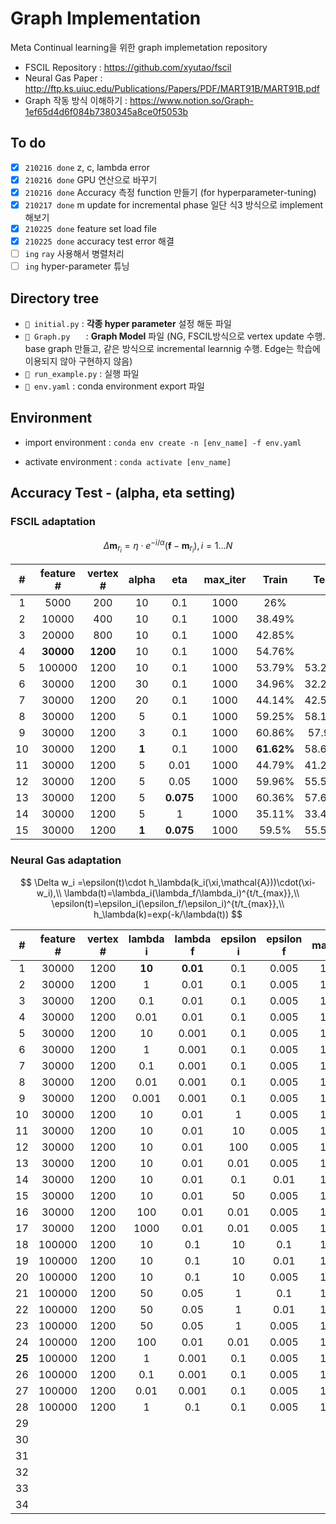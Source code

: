 # Graph Implementation

Meta Continual learning을 위한 graph implemetation repository

- FSCIL Repository : https://github.com/xyutao/fscil
- Neural Gas Paper : http://ftp.ks.uiuc.edu/Publications/Papers/PDF/MART91B/MART91B.pdf
- Graph 작동 방식 이해하기 : https://www.notion.so/Graph-1ef65d4d6f084b7380345a8ce0f5053b



## To do

- [x] `210216 done` z, c, lambda error 
- [x] `210216 done` GPU 연산으로 바꾸기  
- [x] `210216 done` Accuracy 측정 function 만들기 (for hyperparameter-tuning)
- [x] `210217 done` m update for incremental phase 일단 식3 방식으로 implement 해보기
- [x] `210225 done`  feature set load file 
- [x] `210225 done` accuracy test error 해결
- [ ] `ing` `ray` 사용해서 병렬처리
- [ ] `ing` hyper-parameter 튜닝

## Directory tree

- `📄 initial.py` :  **각종 hyper parameter** 설정 해둔 파일
- `📄 Graph.py   ` :  **Graph Model** 파일 (NG, FSCIL방식으로 vertex update 수행. base graph 만들고, 같은 방식으로 incremental learnnig 수행. Edge는 학습에 이용되지 않아 구현하지 않음)
- `📄 run_example.py` : 실행 파일
- `📄 env.yaml` : conda environment export 파일



## Environment 

- import environment : `conda env create -n [env_name] -f env.yaml`

- activate environment : `conda activate [env_name]`



## Accuracy Test - (alpha, eta setting)

### FSCIL adaptation

$$
\Delta{\mathbf{m}}_{r_i} = \eta\cdot e^{-i/\alpha}(\mathbf{f}-\mathbf{m}_{r_i}), i=1\dots N
$$

|  #   | feature # | vertex # | alpha |    eta    | max_iter |   Train    |  Test  |
| :--: | :-------: | :------: | :---: | :-------: | :------: | :--------: | :----: |
|  1   |   5000    |   200    |  10   |    0.1    |   1000   |    26%     |        |
|  2   |   10000   |   400    |  10   |    0.1    |   1000   |   38.49%   |        |
|  3   |   20000   |   800    |  10   |    0.1    |   1000   |   42.85%   |        |
|  4   | **30000** | **1200** |  10   |    0.1    |   1000   |   54.76%   |        |
|  5   |  100000   |   1200   |  10   |    0.1    |   1000   |   53.79%   | 53.23% |
|  6   |   30000   |   1200   |  30   |    0.1    |   1000   |   34.96%   | 32.27% |
|  7   |   30000   |   1200   |  20   |    0.1    |   1000   |   44.14%   | 42.53% |
|  8   |   30000   |   1200   |   5   |    0.1    |   1000   |   59.25%   | 58.13% |
|  9   |   30000   |   1200   |   3   |    0.1    |   1000   |   60.86%   | 57.9%  |
|  10  |   30000   |   1200   | **1** |    0.1    |   1000   | **61.62%** | 58.67% |
|  11  |   30000   |   1200   |   5   |   0.01    |   1000   |   44.79%   | 41.27% |
|  12  |   30000   |   1200   |   5   |   0.05    |   1000   |   59.96%   | 55.53% |
|  13  |   30000   |   1200   |   5   | **0.075** |   1000   |   60.36%   | 57.63% |
|  14  |   30000   |   1200   |   5   |     1     |   1000   |   35.11%   | 33.43% |
|  15  |   30000   |   1200   | **1** | **0.075** |   1000   |   59.5%    | 55.58% |



### Neural Gas adaptation

$$
\Delta w_i =\epsilon(t)\cdot h_\lambda(k_i(\xi,\mathcal{A}))\cdot(\xi-w_i),\\
\lambda(t)=\lambda_i(\lambda_f/\lambda_i)^{t/t_{max}},\\
\epsilon(t)=\epsilon_i(\epsilon_f/\epsilon_i)^{t/t_{max}},\\
h_\lambda(k)=exp(-k/\lambda(t))
$$

|   #    | feature # | vertex # | lambda i | lambda f | epsilon i | epsilon f | max_iter | Train | Test  |
| :----: | :-------: | :------: | :------: | :------: | :-------: | :-------: | :------: | :---: | :---: |
|   1    |   30000   |   1200   |  **10**  | **0.01** |    0.1    |   0.005   |   1000   | 56.99 | 56.53 |
|   2    |   30000   |   1200   |    1     |   0.01   |    0.1    |   0.005   |   1000   | 52.58 |       |
|   3    |   30000   |   1200   |   0.1    |   0.01   |    0.1    |   0.005   |   1000   | 51.67 |       |
|   4    |   30000   |   1200   |   0.01   |   0.01   |    0.1    |   0.005   |   1000   | 51.65 |       |
|   5    |   30000   |   1200   |    10    |  0.001   |    0.1    |   0.005   |   1000   | 56.07 |       |
|   6    |   30000   |   1200   |    1     |  0.001   |    0.1    |   0.005   |   1000   | 50.61 |       |
|   7    |   30000   |   1200   |   0.1    |  0.001   |    0.1    |   0.005   |   1000   | 49.72 |       |
|   8    |   30000   |   1200   |   0.01   |  0.001   |    0.1    |   0.005   |   1000   | 50.55 |       |
|   9    |   30000   |   1200   |  0.001   |  0.001   |    0.1    |   0.005   |   1000   | 51.22 |       |
|   10   |   30000   |   1200   |    10    |   0.01   |     1     |   0.005   |   1000   | 57.36 |       |
|   11   |   30000   |   1200   |    10    |   0.01   |    10     |   0.005   |   1000   | 58.62 |       |
|   12   |   30000   |   1200   |    10    |   0.01   |    100    |   0.005   |   1000   | 58.39 |       |
|   13   |   30000   |   1200   |    10    |   0.01   |   0.01    |   0.005   |   1000   | 58.87 |       |
|   14   |   30000   |   1200   |    10    |   0.01   |    0.1    |   0.01    |   1000   | 57.56 |       |
|   15   |   30000   |   1200   |    10    |   0.01   |    50     |   0.005   |   1000   | 58.68 |       |
|   16   |   30000   |   1200   |   100    |   0.01   |   0.01    |   0.005   |   1000   | 59.15 |       |
|   17   |   30000   |   1200   |   1000   |   0.01   |   0.01    |   0.005   |   1000   | 55.40 |       |
|   18   |  100000   |   1200   |    10    |   0.1    |    10     |    0.1    |   1000   | 64.97 |       |
|   19   |  100000   |   1200   |    10    |   0.1    |    10     |   0.01    |   1000   | 66.29 |       |
|   20   |  100000   |   1200   |    10    |   0.1    |    10     |   0.005   |   1000   | 66.41 |       |
|   21   |  100000   |   1200   |    50    |   0.05   |     1     |    0.1    |   1000   | 66.16 |       |
|   22   |  100000   |   1200   |    50    |   0.05   |     1     |   0.01    |   1000   | 65.32 |       |
|   23   |  100000   |   1200   |    50    |   0.05   |     1     |   0.005   |   1000   | 65.34 |       |
|   24   |  100000   |   1200   |   100    |   0.01   |   0.01    |   0.005   |   1000   | 66.12 |       |
| **25** |  100000   |   1200   |    1     |  0.001   |    0.1    |   0.005   |   1000   |       |       |
|   26   |  100000   |   1200   |   0.1    |  0.001   |    0.1    |   0.005   |   1000   |       |       |
|   27   |  100000   |   1200   |   0.01   |  0.001   |    0.1    |   0.005   |   1000   |       |       |
|   28   |  100000   |   1200   |    1     |   0.1    |    0.1    |   0.005   |   1000   |       |       |
|   29   |           |          |          |          |           |           |          |       |       |
|   30   |           |          |          |          |           |           |          |       |       |
|   31   |           |          |          |          |           |           |          |       |       |
|   32   |           |          |          |          |           |           |          |       |       |
|   33   |           |          |          |          |           |           |          |       |       |
|   34   |           |          |          |          |           |           |          |       |       |

